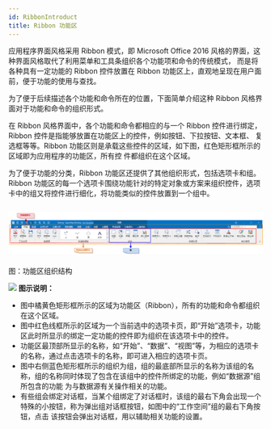```yaml
---
id: RibbonIntroduct
title: Ribbon 功能区
---
```

应用程序界面风格采用 Ribbon 模式，即 Microsoft Office 2016
风格的界面，这种界面风格取代了利用菜单和工具条组织各个功能项和命令的传统模式， 而是将各种具有一定功能的 Ribbon 控件放置在 Ribbon
功能区上，直观地呈现在用户面前，便于功能的使用与查找。

为了便于后续描述各个功能和命令所在的位置，下面简单介绍这种 Ribbon 风格界面对于功能和命令的组织形式。

在 Ribbon 风格界面中，各个功能和命令都相应的与一个 Ribbon 控件进行绑定，Ribbon
控件是指能够放置在功能区上的控件，例如按钮、下拉按钮、文本框、 复选框等等。Ribbon
功能区则是承载这些控件的区域，如下图，红色矩形框所示的区域即为应用程序的功能区，所有控 件都组织在这个区域。

为了便于功能的分类，Ribbon 功能区还提供了其他组织形式，包括选项卡和组。Ribbon
功能区的每一个选项卡围绕功能针对的特定对象或方案来组织控件，选项卡中的组又将控件进行细化，将功能类似的控件放置到一个组中。

![](img/Ribbon.png)  
---  
图：功能区组织结构  
  
![](img/note.png) **图示说明：**

  * 图中橘黄色矩形框所示的区域为功能区（Ribbon），所有的功能和命令都组织在这个区域。
  * 图中红色线框所示的区域为一个当前选中的选项卡页，即“开始”选项卡，功能区此时所显示的绑定一定功能的控件即为组织在该选项卡中的控件。
  * 功能区最顶部所显示的名称，如“开始”、“数据”、“视图”等，为相应的选项卡的名称，通过点击选项卡的名称，即可进入相应的选项卡页。
  * 图中右侧蓝色矩形框所示的组织为组，组的最底部所显示的名称为该组的名称，组的名称同时体现了包含在该组中的控件所绑定的功能，例如“数据源”组所包含的功能 为与数据源有关操作相关的功能。
  * 有些组会绑定对话框，当某个组绑定了对话框时，该组的最右下角会出现一个特殊的小按钮，称为弹出组对话框按钮，如图中的“工作空间”组的最右下角按钮，点击 该按钮会弹出对话框，用以辅助相关功能的设置。


